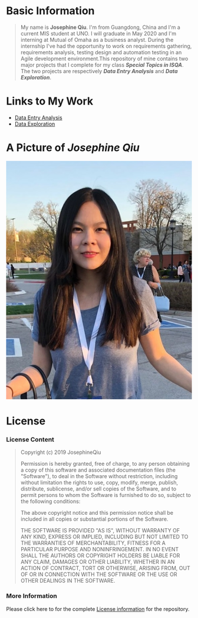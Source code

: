 # Basic Information  
>My name is **Josephine Qiu**. I'm from  Guangdong, China and I'm a current MIS student at UNO.
I will graduate in May 2020 and I'm interning at Mutual of Omaha as a business analyst. During
the internship I've had the opportunity to work on requirements gathering, requirements analysis,
testing design and automation testing in an Agile development environment.This repository of mine 
contains two major projects that I complete for my class _**Special Topics in ISQA**_. The two projects 
are respectively _**Data Entry Analysis**_ and _**Data Exploration**_.  

# Links to My Work  
* [Data Entry Analysis](https://www.google.com)
* [Data Exploration](https://www.google.com)
# A Picture of _Josephine Qiu_
![Josephine Qiu](josephine_qiu.jpg)
# License  
### License Content  
>Copyright (c) 2019 JosephineQiu
>  
>Permission is hereby granted, free of charge, to any person obtaining a copy
of this software and associated documentation files (the "Software"), to deal
in the Software without restriction, including without limitation the rights
to use, copy, modify, merge, publish, distribute, sublicense, and/or sell
copies of the Software, and to permit persons to whom the Software is
furnished to do so, subject to the following conditions:
>
>The above copyright notice and this permission notice shall be included in all
copies or substantial portions of the Software.
>
>THE SOFTWARE IS PROVIDED "AS IS", WITHOUT WARRANTY OF ANY KIND, EXPRESS OR
IMPLIED, INCLUDING BUT NOT LIMITED TO THE WARRANTIES OF MERCHANTABILITY,
FITNESS FOR A PARTICULAR PURPOSE AND NONINFRINGEMENT. IN NO EVENT SHALL THE
AUTHORS OR COPYRIGHT HOLDERS BE LIABLE FOR ANY CLAIM, DAMAGES OR OTHER
LIABILITY, WHETHER IN AN ACTION OF CONTRACT, TORT OR OTHERWISE, ARISING FROM,
OUT OF OR IN CONNECTION WITH THE SOFTWARE OR THE USE OR OTHER DEALINGS IN THE
SOFTWARE.
### More Information  
Please click here to for the complete [License information](https://opensource.org/licenses/MIT) for the repository.
